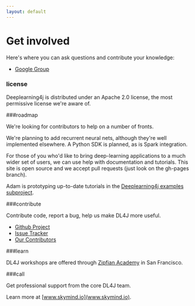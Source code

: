 ```yaml
---
layout: default
---
```


# Get involved

Here's where you can ask questions and contribute your knowledge:

* [Google Group](https://groups.google.com/forum/#!forum/deeplearning4j)

### license

Deeplearning4j is distributed under an Apache 2.0 license, the most permissive license we're aware of. 

###roadmap

We're looking for contributors to help on a number of fronts. 

We're planning to add recurrent neural nets, although they're well implemented elsewhere. A Python SDK is planned, as is Spark integration. 

For those of you who'd like to bring deep-learning applications to a much wider set of users, we can use help with documentation and tutorials. This site is open source and we accept pull requests (just look on the gh-pages branch).

Adam is prototyping up-to-date tutorials in the [Deeplearning4j examples subproject](https://github.com/agibsonccc/java-deeplearning/tree/master/deeplearning4j-examples).

###contribute

Contribute code, report a bug, help us make DL4J more useful.

*  [Github Project](https://github.com/agibsonccc/java-deeplearning)
*  [Issue Tracker](https://github.com/agibsonccc/java-deeplearning/issues)
*  [Our Contributors](https://github.com/agibsonccc/java-deeplearning/graphs/contributors)

###learn

DL4J workshops are offered through [Zipfian Academy](http://www.zipfianacademy.com/) in San Francisco.

###call

Get professional support from the core DL4J team.

Learn more at [www.skymind.io](www.skymind.io).
